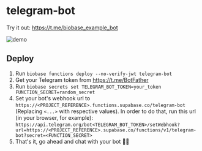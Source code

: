 # telegram-bot

Try it out: https://t.me/biobase_example_bot

![demo](./demo.gif)

## Deploy

1. Run `biobase functions deploy --no-verify-jwt telegram-bot`
2. Get your Telegram token from https://t.me/BotFather
3. Run `biobase secrets set TELEGRAM_BOT_TOKEN=your_token FUNCTION_SECRET=random_secret`
4. Set your bot's webhook url to `https://<PROJECT_REFERENCE>.functions.supabase.co/telegram-bot` (Replacing `<...>` with respective values). In order to do that, run this url (in your browser, for example): `https://api.telegram.org/bot<TELEGRAM_BOT_TOKEN>/setWebhook?url=https://<PROJECT_REFERENCE>.supabase.co/functions/v1/telegram-bot?secret=<FUNCTION_SECRET>`
5. That's it, go ahead and chat with your bot 🤖💬
